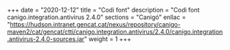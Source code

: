 +++
date        = "2020-12-12"
title       = "Codi font"
description = "Codi font canigo.integration.antivirus 2.4.0"
sections    = "Canigó"
enllac		= "https://hudson.intranet.gencat.cat/nexus/repository/canigo-maven2/cat/gencat/ctti/canigo.integration.antivirus/2.4.0/canigo.integration.antivirus-2.4.0-sources.jar"
weight		= 1
+++
